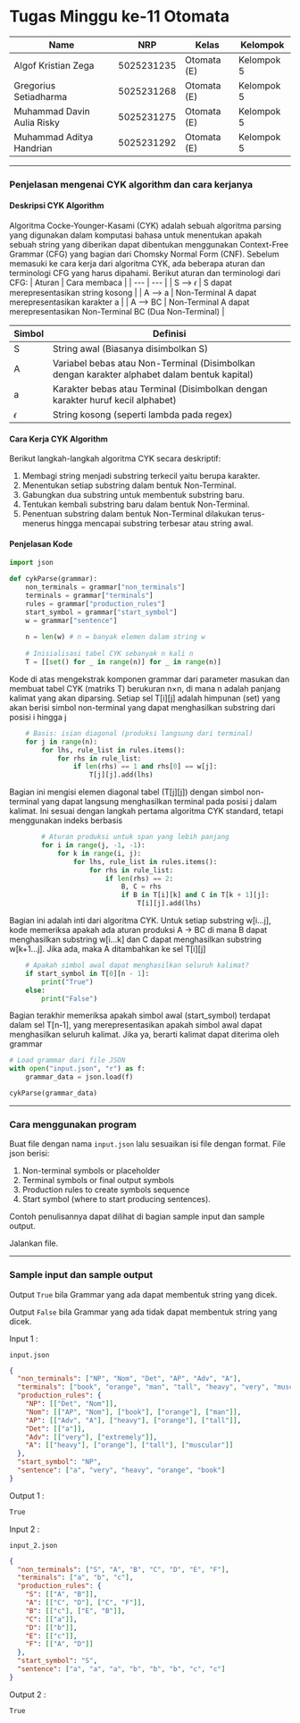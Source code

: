 # Tugas Minggu ke-11 Otomata
| Name           | NRP        | Kelas     | Kelompok    |
| ---            | ---        | ----------| ---         |
| Algof Kristian Zega | 5025231235 | Otomata (E) | Kelompok 5 |
| Gregorius Setiadharma | 5025231268 | Otomata (E) | Kelompok 5 |
| Muhammad Davin Aulia Risky | 5025231275 | Otomata (E) | Kelompok 5 |
| Muhammad Aditya Handrian | 5025231292 | Otomata (E) | Kelompok 5 |

---

### Penjelasan mengenai CYK algorithm dan cara kerjanya

#### Deskripsi CYK Algorithm
Algoritma Cocke-Younger-Kasami (CYK) adalah sebuah algoritma parsing yang digunakan dalam komputasi bahasa untuk menentukan apakah sebuah string yang diberikan dapat dibentukan menggunakan Context-Free Grammar (CFG) yang bagian dari Chomsky Normal Form (CNF). Sebelum memasuki ke cara kerja dari algoritma CYK, ada beberapa aturan dan terminologi CFG yang harus dipahami. Berikut aturan dan terminologi dari CFG:
| Aturan | Cara membaca |
| --- | --- |
| S --> 𝜖 | S dapat merepresentasikan string kosong |
| A --> a | Non-Terminal A dapat merepresentasikan karakter a |
| A --> BC | Non-Terminal A dapat merepresentasikan Non-Terminal BC (Dua Non-Terminal) |

| Simbol | Definisi |
| --- | --- |
| S | String awal (Biasanya disimbolkan S) |
| A | Variabel bebas atau Non-Terminal (Disimbolkan dengan karakter alphabet dalam bentuk kapital) |
| a | Karakter bebas atau Terminal (Disimbolkan dengan karakter huruf kecil alphabet) |
| 𝜖 | String kosong (seperti lambda pada regex) |

#### Cara Kerja CYK Algorithm

Berikut langkah-langkah algoritma CYK secara deskriptif:
1. Membagi string menjadi substring terkecil yaitu berupa karakter.
2. Menentukan setiap substring dalam bentuk Non-Terminal.
3. Gabungkan dua substring untuk membentuk substring baru.
4. Tentukan kembali substring baru dalam bentuk Non-Terminal.
5. Penentuan substring dalam bentuk Non-Terminal dilakukan terus-menerus hingga mencapai substring terbesar atau string awal. 

#### Penjelasan Kode

```python
import json

def cykParse(grammar):
    non_terminals = grammar["non_terminals"]
    terminals = grammar["terminals"]
    rules = grammar["production_rules"]
    start_symbol = grammar["start_symbol"]
    w = grammar["sentence"]
    
    n = len(w) # n = banyak elemen dalam string w
    
    # Inisialisasi tabel CYK sebanyak n kali n
    T = [[set() for _ in range(n)] for _ in range(n)]
```

Kode di atas mengekstrak komponen grammar dari parameter masukan dan membuat tabel CYK (matriks T) berukuran n×n, di mana n adalah panjang kalimat yang akan diparsing. Setiap sel T[i][j] adalah himpunan (set) yang akan berisi simbol non-terminal yang dapat menghasilkan substring dari posisi i hingga j

```python
    # Basis: isian diagonal (produksi langsung dari terminal)
    for j in range(n):
        for lhs, rule_list in rules.items():
            for rhs in rule_list:
                if len(rhs) == 1 and rhs[0] == w[j]:
                    T[j][j].add(lhs)
```

Bagian ini mengisi elemen diagonal tabel (T[j][j]) dengan simbol non-terminal yang dapat langsung menghasilkan terminal pada posisi j dalam kalimat. Ini sesuai dengan langkah pertama algoritma CYK standard, tetapi menggunakan indeks berbasis

```python
        # Aturan produksi untuk span yang lebih panjang
        for i in range(j, -1, -1):
            for k in range(i, j):
                for lhs, rule_list in rules.items():
                    for rhs in rule_list:
                        if len(rhs) == 2:
                            B, C = rhs
                            if B in T[i][k] and C in T[k + 1][j]:
                                T[i][j].add(lhs)
```

Bagian ini adalah inti dari algoritma CYK. Untuk setiap substring w[i...j], kode memeriksa apakah ada aturan produksi A → BC di mana B dapat menghasilkan substring w[i...k] dan C dapat menghasilkan substring w[k+1...j]. Jika ada, maka A ditambahkan ke sel T[i][j]

```python
    # Apakah simbol awal dapat menghasilkan seluruh kalimat?
    if start_symbol in T[0][n - 1]:
        print("True")
    else:
        print("False")
```

Bagian terakhir memeriksa apakah simbol awal (start_symbol) terdapat dalam sel T[n-1], yang merepresentasikan apakah simbol awal dapat menghasilkan seluruh kalimat. Jika ya, berarti kalimat dapat diterima oleh grammar

```python
# Load grammar dari file JSON
with open("input.json", "r") as f:
    grammar_data = json.load(f)

cykParse(grammar_data)
```

---

### Cara menggunakan program

Buat file dengan nama `input.json` lalu sesuaikan isi file dengan format. File json berisi:
1. Non-terminal symbols or placeholder
2. Terminal symbols or final output symbols
3. Production rules to create symbols sequence
4. Start symbol (where to start producing sentences).

Contoh penulisannya dapat dilihat di bagian sample input dan sample output.

Jalankan file.

---

### Sample input dan sample output

Output `True` bila Grammar yang ada dapat membentuk string yang dicek.

Output `False` bila Grammar yang ada tidak dapat membentuk string yang dicek.

Input 1 :

`input.json`

```json
{
  "non_terminals": ["NP", "Nom", "Det", "AP", "Adv", "A"],
  "terminals": ["book", "orange", "man", "tall", "heavy", "very", "muscular"],
  "production_rules": {
    "NP": [["Det", "Nom"]],
    "Nom": [["AP", "Nom"], ["book"], ["orange"], ["man"]],
    "AP": [["Adv", "A"], ["heavy"], ["orange"], ["tall"]],
    "Det": [["a"]],
    "Adv": [["very"], ["extremely"]],
    "A": [["heavy"], ["orange"], ["tall"], ["muscular"]]
  },
  "start_symbol": "NP",
  "sentence": ["a", "very", "heavy", "orange", "book"]
}
```

Output 1 : 

```txt
True
```

Input 2 :

`input_2.json`

```json
{
  "non_terminals": ["S", "A", "B", "C", "D", "E", "F"],
  "terminals": ["a", "b", "c"],
  "production_rules": {
    "S": [["A", "B"]],
    "A": [["C", "D"], ["C", "F"]],
    "B": [["c"], ["E", "B"]],
    "C": [["a"]],
    "D": [["b"]],
    "E": [["c"]],
    "F": [["A", "D"]]
  },
  "start_symbol": "S",
  "sentence": ["a", "a", "a", "b", "b", "b", "c", "c"]
}
```

Output 2 :

```txt
True
```
